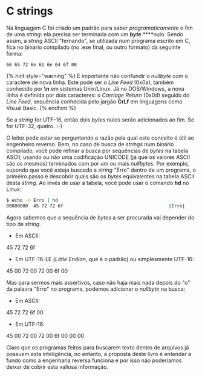 # C strings

Na linguagem C foi criado um padrão para saber _programaticamente_ o fim de uma _string_: ela precisa ser terminada com um _**byte**_ ****nulo. Sendo assim, a _string_ ASCII "fernando", se utilizada num programa escrito em C, fica no binário compilado \(no .exe final, ou outro formato\) da seguinte forma:

```text
66 65 72 6e 61 6e 64 6f 00
```

{% hint style="warning" %}
É importante não confundir o _nullbyte_ com o caractere de nova linha. Este pode ser o _Line Feed_ \(0x0a\), também conhecido por **\n** em sistemas Unix/Linux. Já no DOS/Windows, a nova linha é definida por dois caracteres: o _Carriage Return_ \(0x0d\) seguido do _Line Feed_, sequência conhecida pelo jargão **CrLf** em linguagens como Visual Basic.
{% endhint %}

Se a _string_ for UTF-16, então dois _bytes_ nulos serão adicionados ao fim. Se for UTF-32, quatro. :-\)

O leitor pode estar se perguntando a razão pela qual este conceito é útil ao engenheiro reverso. Bem, no caso de busca de _strings_ num binário compilado, você pode refinar a busca por sequências de _bytes_ na tabela ASCII, usando ou não uma codificação UNICODE \(já que os valores ASCII são os mesmos\) terminados com por um ou mais _nullbytes_. Por exemplo, supondo que você esteja buscado a _string_ "Erro" dentro de um programa, o primeiro passo é descobrir quais são os _bytes_ equivalentes na tabela ASCII desta _string_. Ao invés de usar a tabela, você pode usar o comando **hd** no Linux:

```bash
$ echo -n Erro | hd
00000000  45 72 72 6f                                       |Erro|
```

Agora sabemos que a sequência de _bytes_ a ser procurada vai depender do tipo de _string_.

* Em ASCII:

45 72 72 6f

* Em UTF-16-LE \(_Little Endian_, que é o padrão\) ou simplesmente UTF-16:

45 00 72 00 72 00 6f 00

Mas para sermos mais assertivos, caso não haja mais nada depois do "o" da palavra "Erro" no programa, podemos adicionar o _nullbyte_ na busca:

* Em ASCII:

45 72 72 6f 00

* Em UTF-16:

45 00 72 00 72 00 6f 00 00 00

Claro que os programas feitos para buscarem texto dentro de arquivos já possuem esta inteligência, no entanto, a proposta deste livro é entender a fundo como a engenharia reversa funciona e por isso não poderíamos deixar de cobrir esta valiosa informação.

